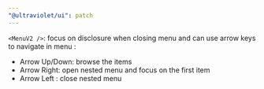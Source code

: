 ```yaml
---
"@ultraviolet/ui": patch
---
```


`<MenuV2 />`: focus on disclosure when closing menu and can use arrow keys to navigate in menu :
- Arrow Up/Down: browse the items
- Arrow Right: open nested menu and focus on the first item
- Arrow Left : close nested menu